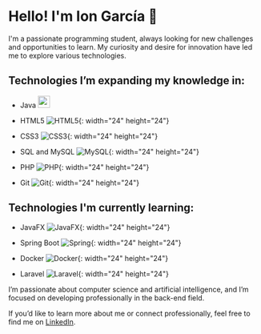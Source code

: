 # Hello! I'm Ion García 👋

I'm a passionate programming student, always looking for new challenges and opportunities to learn. My curiosity and desire for innovation have led me to explore various technologies.

## Technologies I’m expanding my knowledge in:

- Java  <img src="https://cdn.jsdelivr.net/gh/devicons/devicon/icons/java/java-original.svg" width="24" height="24">

- HTML5  ![HTML5](https://cdn.jsdelivr.net/gh/devicons/devicon/icons/html5/html5-original.svg){: width="24" height="24"}

- CSS3  ![CSS3](https://cdn.jsdelivr.net/gh/devicons/devicon/icons/css3/css3-original.svg){: width="24" height="24"}

- SQL and MySQL  ![MySQL](https://cdn.jsdelivr.net/gh/devicons/devicon/icons/mysql/mysql-original.svg){: width="24" height="24"}

- PHP  ![PHP](https://cdn.jsdelivr.net/gh/devicons/devicon/icons/php/php-original.svg){: width="24" height="24"}

- Git  ![Git](https://cdn.jsdelivr.net/gh/devicons/devicon/icons/git/git-original.svg){: width="24" height="24"}

## Technologies I'm currently learning:

- JavaFX  ![JavaFX](https://upload.wikimedia.org/wikipedia/commons/thumb/a/ab/JavaFX_Logo.png/64px-JavaFX_Logo.png){: width="24" height="24"}

- Spring Boot  ![Spring](https://cdn.jsdelivr.net/gh/devicons/devicon/icons/spring/spring-original.svg){: width="24" height="24"}

- Docker  ![Docker](https://cdn.jsdelivr.net/gh/devicons/devicon/icons/docker/docker-original.svg){: width="24" height="24"}

- Laravel  ![Laravel](https://cdn.jsdelivr.net/gh/devicons/devicon/icons/laravel/laravel-plain.svg){: width="24" height="24"}

I’m passionate about computer science and artificial intelligence, and I’m focused on developing professionally in the back-end field.

If you’d like to learn more about me or connect professionally, feel free to find me on [LinkedIn](https://www.linkedin.com/in/ion-garc%C3%ADa-rodr%C3%ADguez-b278502b4/).
